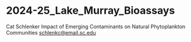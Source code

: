# 2024-25_Lake_Murray_Bioassays

Cat Schlenker
Impact of Emerging Contaminants on Natural Phytoplankton Communities
schlenkc@email.sc.edu
